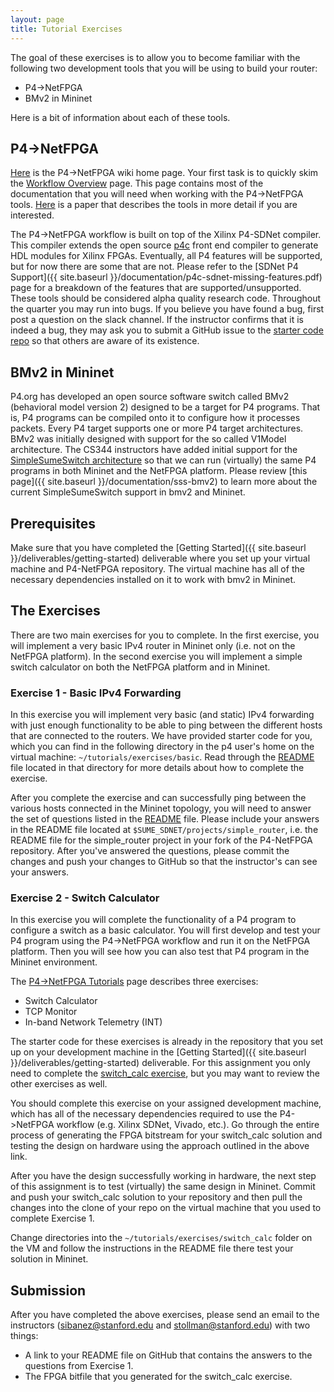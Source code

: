 ```yaml
---
layout: page
title: Tutorial Exercises
---
```


The goal of these exercises is to allow you to become familiar with the following two development tools that you will be using to build your router:
* P4->NetFPGA
* BMv2 in Mininet

Here is a bit of information about each of these tools.

P4->NetFPGA
-----------

[Here](https://github.com/NetFPGA/P4-NetFPGA-public/wiki) is the P4->NetFPGA wiki home page. Your first task is to quickly skim the [Workflow Overview](https://github.com/NetFPGA/P4-NetFPGA-public/wiki/Workflow-Overview) page. This page contains most of the documentation that you will need when working with the P4->NetFPGA tools. [Here](https://www.repository.cam.ac.uk/handle/1810/288563) is a paper that describes the tools in more detail if you are interested.

The P4->NetFPGA workflow is built on top of the Xilinx P4-SDNet compiler. This compiler extends the open source [p4c](https://github.com/p4lang/p4c) front end compiler to generate HDL modules for Xilinx FPGAs. Eventually, all P4 features will be supported, but for now there are some that are not. Please refer to the [SDNet P4 Support]({{ site.baseurl }}/documentation/p4c-sdnet-missing-features.pdf) page for a breakdown of the features that are supported/unsupported. These tools should be considered alpha quality research code. Throughout the quarter you may run into bugs. If you believe you have found a bug, first post a question on the slack channel. If the instructor confirms that it is indeed a bug, they may ask you to submit a GitHub issue to the [starter code repo](https://github.com/cs344-stanford-19/P4-NetFPGA-CS344-19) so that others are aware of its existence.


BMv2 in Mininet
---------------

P4.org has developed an open source software switch called BMv2 (behavioral model version 2) designed to be a target for P4 programs. That is, P4 programs can be compiled onto it to configure how it processes packets. Every P4 target supports one or more P4 target architectures. BMv2 was initially designed with support for the so called V1Model architecture. The CS344 instructors have added initial support for the [SimpleSumeSwitch architecture](https://github.com/NetFPGA/P4-NetFPGA-public/wiki/Workflow-Overview#simplesumeswitch-architecture) so that we can run (virtually) the same P4 programs in both Mininet and the NetFPGA platform. Please review [this page]({{ site.baseurl }}/documentation/sss-bmv2) to learn more about the current SimpleSumeSwitch support in bmv2 and Mininet.

Prerequisites
-------------

Make sure that you have completed the [Getting Started]({{ site.baseurl }}/deliverables/getting-started) deliverable where you set up your virtual machine and P4-NetFPGA repository. The virtual machine has all of the necessary dependencies installed on it to work with bmv2 in Mininet.

The Exercises
-------------

There are two main exercises for you to complete. In the first exercise, you will implement a very basic IPv4 router in Mininet only (i.e. not on the NetFPGA platform). In the second exercise you will implement a simple switch calculator on both the NetFPGA platform and in Mininet.

### Exercise 1 - Basic IPv4 Forwarding

In this exercise you will implement very basic (and static) IPv4 forwarding with just enough functionality to be able to ping between the different hosts that are connected to the routers. We have provided starter code for you, which you can find in the following directory in the p4 user's home on the virtual machine: `~/tutorials/exercises/basic`. Read through the [README](https://github.com/CS344-Stanford/tutorials/tree/si/skt/SimpleSumeSwitch/exercises/basic) file located in that directory for more details about how to complete the exercise.

After you complete the exercise and can successfully ping between the various hosts connected in the Mininet topology, you will need to answer the set of questions listed in the [README](https://github.com/CS344-Stanford/tutorials/tree/si/skt/SimpleSumeSwitch/exercises/basic) file. Please include your answers in the README file located at `$SUME_SDNET/projects/simple_router`, i.e. the README file for the simple_router project in your fork of the P4-NetFPGA repository. After you've answered the questions, please commit the changes and push your changes to GitHub so that the instructor's can see your answers.

### Exercise 2 - Switch Calculator

In this exercise you will complete the functionality of a P4 program to configure a switch as a basic calculator. You will first develop and test your P4 program using the P4->NetFPGA workflow and run it on the NetFPGA platform. Then you will see how you can also test that P4 program in the Mininet environment.

The [P4->NetFPGA Tutorials](https://github.com/NetFPGA/P4-NetFPGA-public/wiki/Tutorial-Assignments) page describes three exercises:
* Switch Calculator
* TCP Monitor
* In-band Network Telemetry (INT)

The starter code for these exercises is already in the repository that you set up on your development machine in the [Getting Started]({{ site.baseurl }}/deliverables/getting-started) deliverable. For this assignment you only need to complete the [switch_calc exercise](https://github.com/NetFPGA/P4-NetFPGA-public/wiki/Tutorial-Assignments#assignment-1-switch-calculator), but you may want to review the other exercises as well.

You should complete this exercise on your assigned development machine, which has all of the necessary dependencies required to use the P4->NetFPGA workflow (e.g. Xilinx SDNet, Vivado, etc.). Go through the entire process of generating the FPGA bitstream for your switch_calc solution and testing the design on hardware using the approach outlined in the above link.

After you have the design successfully working in hardware, the next step of this assignment is to test (virtually) the same design in Mininet. Commit and push your switch_calc solution to your repository and then pull the changes into the clone of your repo on the virtual machine that you used to complete Exercise 1.

Change directories into the `~/tutorials/exercises/switch_calc` folder on the VM and follow the instructions in the README file there test your solution in Mininet.

Submission
----------

After you have completed the above exercises, please send an email to the instructors (sibanez@stanford.edu and stollman@stanford.edu) with two things:
* A link to your README file on GitHub that contains the answers to the questions from Exercise 1.
* The FPGA bitfile that you generated for the switch_calc exercise.

